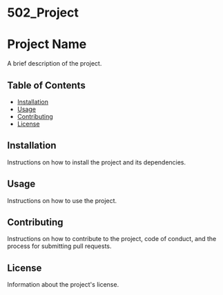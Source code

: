 # 502_Project

# Project Name

A brief description of the project.

## Table of Contents

- [Installation](#installation)
- [Usage](#usage)
- [Contributing](#contributing)
- [License](#license)

## Installation

Instructions on how to install the project and its dependencies.

## Usage

Instructions on how to use the project.

## Contributing

Instructions on how to contribute to the project, code of conduct, and the process for submitting pull requests.

## License

Information about the project's license.
